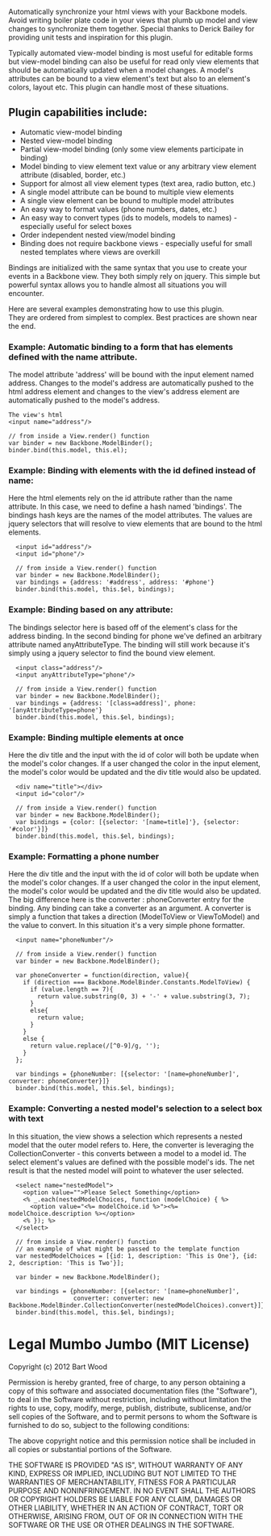 Automatically synchronize your html views with your Backbone models.  Avoid writing boiler plate code in your views that plumb up model and view changes to synchronize them together.
Special thanks to Derick Bailey for providing unit tests and inspiration for this plugin.

Typically automated view-model binding is most useful for editable forms but view-model binding can also be useful for read only view elements that should be automatically updated when a model changes.  A model's attributes can be bound to a view element's text but also to an element's colors, layout etc.  This plugin can handle most of these situations.


## Plugin capabilities include:
* Automatic view-model binding
* Nested view-model binding
* Partial view-model binding (only some view elements participate in binding)
* Model binding to view element text value or any arbitrary view element attribute (disabled, border, etc.)
* Support for almost all view element types (text area, radio button, etc.)
* A single model attribute can be bound to multiple view elements
* A single view element can be bound to multiple model attributes
* An easy way to format values (phone numbers, dates, etc.)
* An easy way to convert types (ids to models, models to names) - especially useful for select boxes
* Order independent nested view/model binding
* Binding does not require backbone views - especially useful for small nested templates where views are overkill
  

Bindings are initialized with the same syntax that you use to create your events in a Backbone view.  They both simply rely on jquery.  This simple but powerful syntax allows you to handle almost all situations you will encounter.


Here are several examples demonstrating how to use this plugin.  
They are ordered from simplest to complex.  Best practices are shown near the end.


### Example:  Automatic binding to a form that has elements defined with the name attribute.
The model attribute 'address' will be bound with the input element named address.
Changes to the model's address are automatically pushed to the html address element and changes to the view's address element are automatically pushed to the model's address.

````
The view's html
<input name="address"/>

// from inside a View.render() function
var binder = new Backbone.ModelBinder();
binder.bind(this.model, this.el);
````


### Example: Binding with elements with the id defined instead of name:
Here the html elements rely on the id attribute rather than the name attribute.  In this case, we need to define a hash named 'bindings'.
The bindings hash keys are the names of the model attributes. The values are jquery selectors that will resolve to view elements that are bound to the html elements.

````
  <input id="address"/>
  <input id="phone"/>

  // from inside a View.render() function
  var binder = new Backbone.ModelBinder();
  var bindings = {address: '#address', address: '#phone'}
  binder.bind(this.model, this.$el, bindings);
````


### Example: Binding based on any attribute:
The bindings selector here is based off of the element's class for the address binding.
In the second binding for phone we've defined an arbitrary attribute named anyAttributeType.
The binding will still work because it's simply using a jquery selector to find the bound view element.

````
  <input class="address"/>
  <input anyAttributeType="phone"/>

  // from inside a View.render() function
  var binder = new Backbone.ModelBinder();
  var bindings = {address: '[class=address]', phone: '[anyAttributeType=phone'}
  binder.bind(this.model, this.$el, bindings);
````


### Example: Binding multiple elements at once
Here the div title and the input with the id of color will both be update when the model's color changes.
If a user changed the color in the input element, the model's color would be updated and the div title would also be updated.

````
  <div name="title"></div>
  <input id="color"/>

  // from inside a View.render() function
  var binder = new Backbone.ModelBinder();
  var bindings = {color: [{selector: '[name=title]'}, {selector: '#color'}]}
  binder.bind(this.model, this.$el, bindings);
````


### Example: Formatting a phone number
Here the div title and the input with the id of color will both be update when the model's color changes.
If a user changed the color in the input element, the model's color would be updated and the div title would also be updated.
The big difference here is the converter : phoneConverter entry for the binding.  Any binding can take a converter as an argument.
A converter is simply a function that takes a direction (ModelToView or ViewToModel) and the value to convert.
In this situation it's a very simple phone formatter.

````
  <input name="phoneNumber"/>

  // from inside a View.render() function
  var binder = new Backbone.ModelBinder();

  var phoneConverter = function(direction, value){
    if (direction === Backbone.ModelBinder.Constants.ModelToView) {
      if (value.length == 7){
        return value.substring(0, 3) + '-' + value.substring(3, 7);
      }
      else{
        return value;
      }
    }
    else {
      return value.replace(/[^0-9]/g, '');
    }
  };

  var bindings = {phoneNumber: [{selector: '[name=phoneNumber]', converter: phoneConverter}]}
  binder.bind(this.model, this.$el, bindings);
````


### Example: Converting a nested model's selection to a select box with text
In this situation, the view shows a selection which represents a nested model that the outer model refers to.
Here, the converter is leveraging the CollectionConverter - this converts between a model to a model id.
The select element's values are defined with the possible model's ids.  The net result is that the nested model will point to whatever the user selected.

````
  <select name="nestedModel">
    <option value="">Please Select Something</option>
    <% _.each(nestedModelChoices, function (modelChoice) { %>
      <option value="<%= modelChoice.id %>"><%= modelChoice.description %></option>
    <% }); %>
  </select>

  // from inside a View.render() function
  // an example of what might be passed to the template function
  var nestedModelChoices = [{id: 1, description: 'This is One'}, {id: 2, description: 'This is Two'}];

  var binder = new Backbone.ModelBinder();

  var bindings = {phoneNumber: [{selector: '[name=phoneNumber]',
                  converter: converter: new Backbone.ModelBinder.CollectionConverter(nestedModelChoices).convert}]}
  binder.bind(this.model, this.$el, bindings);
````




# Legal Mumbo Jumbo (MIT License)

Copyright (c) 2012 Bart Wood

Permission is hereby granted, free of charge, to any person obtaining a copy
of this software and associated documentation files (the "Software"), to deal
in the Software without restriction, including without limitation the rights
to use, copy, modify, merge, publish, distribute, sublicense, and/or sell
copies of the Software, and to permit persons to whom the Software is
furnished to do so, subject to the following conditions:

The above copyright notice and this permission notice shall be included in
all copies or substantial portions of the Software.

THE SOFTWARE IS PROVIDED "AS IS", WITHOUT WARRANTY OF ANY KIND, EXPRESS OR
IMPLIED, INCLUDING BUT NOT LIMITED TO THE WARRANTIES OF MERCHANTABILITY,
FITNESS FOR A PARTICULAR PURPOSE AND NONINFRINGEMENT. IN NO EVENT SHALL THE
AUTHORS OR COPYRIGHT HOLDERS BE LIABLE FOR ANY CLAIM, DAMAGES OR OTHER
LIABILITY, WHETHER IN AN ACTION OF CONTRACT, TORT OR OTHERWISE, ARISING FROM,
OUT OF OR IN CONNECTION WITH THE SOFTWARE OR THE USE OR OTHER DEALINGS IN
THE SOFTWARE.